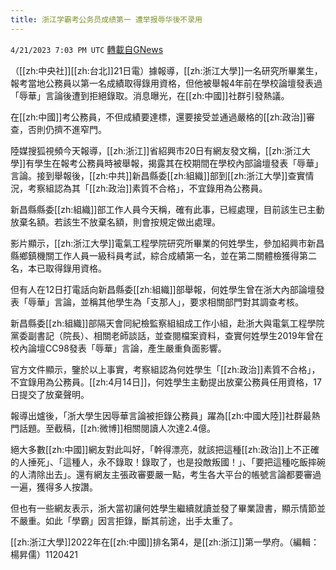 ```yaml
---
title: 浙江学霸考公务员成绩第一 遭举报辱华後不录用
---
```

`4/21/2023 7:03 PM UTC` [轉載自GNews](https://gnews.org/articles/1244510)


（[[zh:中央社]][[zh:台北]]21日電）據報導，[[zh:浙江大學]]一名研究所畢業生，報考當地公務員以第一名成績取得錄用資格，但他被舉報4年前在學校論壇發表過「辱華」言論後遭到拒絕錄取。消息曝光，在[[zh:中國]]社群引發熱議。

在[[zh:中國]]考公務員，不但成績要達標，還要接受並通過嚴格的[[zh:政治]]審查，否則仍擠不進窄門。

陸媒搜狐視頻今天報導，[[zh:浙江]]省紹興市20日有網友發文稱，[[zh:浙江大學]]有學生在報考公務員時被舉報，揭露其在校期間在學校內部論壇發表「辱華」言論。接到舉報後，[[zh:中共]]新昌縣委[[zh:組織]]部到[[zh:浙江大學]]查實情況，考察組認為其「[[zh:政治]]素質不合格」，不宜錄用為公務員。

新昌縣縣委[[zh:組織]]部工作人員今天稱，確有此事，已經處理，目前該生已主動放棄名額。若該生不放棄名額，則會按規定做出處理。

影片顯示，[[zh:浙江大學]]電氣工程學院研究所畢業的何姓學生，參加紹興市新昌縣鄉鎮機關工作人員一級科員考試，綜合成績第一名，並在第二關體檢獲得第二名，本已取得錄用資格。

但有人在12日打電話向新昌縣委[[zh:組織]]部舉報，何姓學生曾在浙大內部論壇發表「辱華」言論，並稱其他學生為「支那人」，要求相關部門對其調查考核。

新昌縣委[[zh:組織]]部隔天會同紀檢監察組組成工作小組，赴浙大與電氣工程學院黨委副書記（院長）、相關老師談話，並查閱檔案資料，查實何姓學生2019年曾在校內論壇CC98發表「辱華」言論，產生嚴重負面影響。

官方文件顯示，鑒於以上事實，考察組認為何姓學生「[[zh:政治]]素質不合格」，不宜錄用為公務員。[[zh:4月14日]]，何姓學生主動提出放棄公務員任用資格，17日提交了放棄聲明。

報導出爐後，「浙大學生因辱華言論被拒錄公務員」躍為[[zh:中國大陸]]社群最熱門話題。至截稿，[[zh:微博]]相關閱讀人次達2.4億。

絕大多數[[zh:中國]]網友對此叫好，「幹得漂亮，就該把這種[[zh:政治]]上不正確的人捶死」、「這種人，永不錄取！錄取了，也是投敵叛國！」、「要把這種吃飯摔碗的人清除出去」。還有網友主張政審要嚴一點，考生各大平台的帳號言論都要審過一遍，獲得多人按讚。

但也有一些網友表示，浙大當初讓何姓學生繼續就讀並發了畢業證書，顯示情節並不嚴重。如此「學霸」因言拒錄，斷其前途，出手太重了。

[[zh:浙江大學]]2022年在[[zh:中國]]排名第4，是[[zh:浙江]]第一學府。（編輯：楊昇儒）1120421


